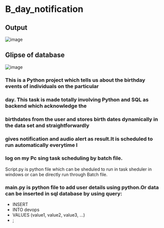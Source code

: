 # B_day_notification

## Output
![image](https://github.com/user-attachments/assets/6a10dfbb-32a9-4966-8847-d8b91ba4592e)

## Glipse of database
![image](https://github.com/user-attachments/assets/9d31cae7-b77b-4ac7-9d5d-885e0188a0ba)

### This is a Python project which tells us about the birthday events of individuals on the particular
### day. This task is made totally involving Python and SQL as backend which acknowledge the
### birthdates from the user and stores birth dates dynamically in the data set and straightforwardly
### gives notification and audio alert as result.It is scheduled to run automatically everytime I
### log on my Pc sing task scheduling by batch file.

Script.py is python file which can be sheduled to run in task sheduler in windows or can be directly run through Batch file.

### main.py is python file to add user details using python.Or data can be inserted in sql database by using query:
- INSERT 
- INTO devops
- VALUES (value1, value2, value3, ...)
- ;

